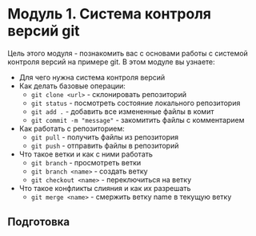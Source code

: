 ﻿# Модуль 1. Система контроля версий git

Цель этого модуля - познакомить вас с основами работы с системой контроля версий на примере git.
В этом модуле вы узнаете:

* Для чего нужна система контроля версий
* Как делать базовые операции:
	* `git clone <url>` - склонировать репозиторий
	* `git status` - посмотреть состояние локального репозитория
	* `git add .` - добавить все измененные файлы в комит
	* `git commit -m "message"` - закомитить файлы с комментарием
* Как работать с репозиторием:
	* `git pull` - получить файлы из репозитория
	* `git push` - отправить файлы в репозиторий
* Что такое ветки и как с ними работать
	* `git branch` - просмотреть ветки
	* `git branch <name>` - создать ветку
	* `git checkout <name>` - переключиться на ветку
* Что такое конфликты слияния и как их разрешать
	* `git merge <name>` - смержить ветку name в текущую ветку

## Подготовка

	


